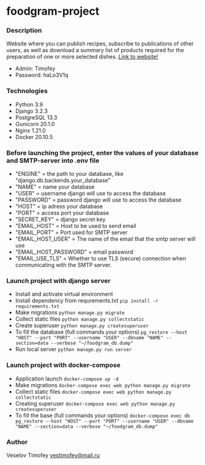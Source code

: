 # foodgram-project
### Description
Website where you can publish recipes, subscribe to publications of other users, as well as download a summary list of products required for the preparation of one or more selected dishes.
[Link to website!](http://178.154.213.197/)
- Admin: Timofey
- Password: haLo3V1q
### Technologies
- Python 3.9
- Django 3.2.3
- PostgreSQL 13.3
- Gunicorn 20.1.0
- Nginx 1.21.0
- Docker 20.10.5
### Before launching the project, enter the values of your database and SMTP-server into .env file
- "ENGINE" = the path to your database, like "django.db.backends.your_database"
- "NAME" = name your database
- "USER" = username django will use to access the database
- "PASSWORD" = password django will use to access the database
- "HOST" = ip adress your database
- "PORT" = access port your database
- "SECRET_KEY" = django secret key
- "EMAIL_HOST" = Host to be used to send email
- "EMAIL_PORT" = Port used for SMTP server
- "EMAIL_HOST_USER" = The name of the email that the smtp server will use
- "EMAIL_HOST_PASSWORD" = email password
- "EMAIL_USE_TLS" = Whether to use TLS (secure) connection when communicating with the SMTP server.
### Launch project with django server
- Install and activate virtual environment
- Install dependency from requrements.txt
``` pip install -r requirements.txt ```
- Make migrations
``` python manage.py migrate ```
- Collect static files
``` python manage.py collectstatic ```
- Create superuser
``` python manage.py createsuperuser ```
- To fill the database (full commands your options)
``` pg_restore --host "HOST" --port "PORT" --username "USER" --dbname "NAME" --section=data --verbose "~/foodgram_db.dump" ```
- Run local server
``` python manage.py run server ```
### Launch project with docker-compose
- Application launch
``` docker-compose up -d ```
- Make migrations
``` docker-compose exec web python manage.py migrate ```
- Collect static files
``` docker-compose exec web python manage.py collectstatic ```
- Creating superuser
``` docker-compose exec web python manage.py createsuperuser ```
- To fill the base (full commands your options)
``` docker-compose exec db pg_restore --host "HOST" --port "PORT" --username "USER" --dbname "NAME" --section=data --verbose "~/foodgram_db.dump" ```
### Author
Veselov Timofey
vestimofey@mail.ru